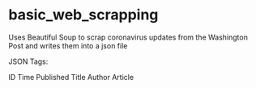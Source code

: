 # basic_web_scrapping

Uses Beautiful Soup to scrap coronavirus updates from the Washington Post and writes them into a json file

JSON Tags:

   ID
   Time Published
   Title
   Author
   Article
   
   
   
